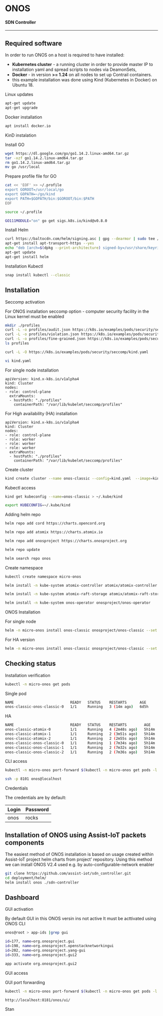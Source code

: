 # ONOS 
#### SDN Controller 
---
## Required software

In order to run ONOS on a host is required to have installed:
 - **Kubernetes cluster** - a running cluster in order to provide master IP to installation yaml and spread scripts to nodes via DeamonSets,
 - **Docker** - in version **>= 1.24** on all nodes to set up Contrail containers.
 - this example installation was done using Kind (Kubernetes in Docker) on Ubuntu 18. 

Linux updates
```sh
apt-get update
apt-get upgrade
```

Docker installation

```sh
apt install docker.io
```

KinD instalation

Install GO
```sh 
wget https://dl.google.com/go/go1.14.2.linux-amd64.tar.gz
tar -xzf go1.14.2.linux-amd64.tar.gz
rm go1.14.2.linux-amd64.tar.gz
mv go /usr/local
```
Prepare profile file for GO
```sh 
cat << 'EOF' >> ~/.profile
export GOROOT=/usr/local/go
export GOPATH=~/go/kind
export PATH=$GOPATH/bin:$GOROOT/bin:$PATH
EOF
```
```sh 
source ~/.profile

GO111MODULE="on" go get sigs.k8s.io/kind@v0.8.0
```

Install Helm
```sh 
curl https://baltocdn.com/helm/signing.asc | gpg --dearmor | sudo tee /usr/share/keyrings/helm.gpg > /dev/null
apt-get install apt-transport-https --yes
echo "deb [arch=$(dpkg --print-architecture) signed-by=/usr/share/keyrings/helm.gpg] https://baltocdn.com/helm/stable/debian/ all main" | sudo tee /etc/apt/sources.list.d/helm-stable-debian.list
apt-get update
apt-get install helm
```

Installation Kubectl

```sh
snap install kubectl --classic
```


## Installation


Seccomp activation

For ONOS installation seccomp option -  computer security facility in the Linux kernel must be enabled

```sh
mkdir ./profiles
curl -L -o profiles/audit.json https://k8s.io/examples/pods/security/seccomp/profiles/audit.json
curl -L -o profiles/violation.json https://k8s.io/examples/pods/security/seccomp/profiles/violation.json
curl -L -o profiles/fine-grained.json https://k8s.io/examples/pods/security/seccomp/profiles/fine-grained.json
ls profiles
```
```sh
curl -L -O https://k8s.io/examples/pods/security/seccomp/kind.yaml
```




```sh
vi kind.yaml
```
For single node installation

```
apiVersion: kind.x-k8s.io/v1alpha4
kind: Cluster
nodes:
- role: control-plane
  extraMounts:
  - hostPath: "./profiles"
    containerPath: "/var/lib/kubelet/seccomp/profiles"
```

For High availability (HA) installation

```
apiVersion: kind.x-k8s.io/v1alpha4
kind: Cluster
nodes:
- role: control-plane
- role: worker
- role: worker
- role: worker
  extraMounts:
  - hostPath: "./profiles"
    containerPath: "/var/lib/kubelet/seccomp/profiles"
```

Create cluster

```sh
kind create cluster --name onos-classic --config=kind.yaml  --image=kindest/node:v1.23.6@sha256:b1fa224cc6c7ff32455e0b1fd9cbfd3d3bc87ecaa8fcb06961ed1afb3db0f9ae
```


Kubectl access

```sh
kind get kubeconfig --name=onos-classic > ~/.kube/kind

export KUBECONFIG=~/.kube/kind
```

Adding helm repo

```sh
helm repo add cord https://charts.opencord.org

helm repo add atomix https://charts.atomix.io

helm repo add onosproject https://charts.onosproject.org

helm repo update

helm search repo onos
```

Create namespace

```sh
kubectl create namespace micro-onos

helm install -n kube-system atomix-controller atomix/atomix-controller 

helm install -n kube-system atomix-raft-storage atomix/atomix-raft-storage

helm install -n kube-system onos-operator onosproject/onos-operator
```

ONOS Installation


For single node
```sh
helm -n micro-onos install onos-classic onosproject/onos-classic --set atomix.replicas=0 --set replicas=1
```

For HA version
```sh
helm -n micro-onos install onos-classic onosproject/onos-classic --set atomix.persistence.enabled=false
```
## Checking status

Installation verification

```sh
kubectl -n micro-onos get pods
```

Single pod

```sh
NAME                          READY   STATUS    RESTARTS      AGE
onos-classic-onos-classic-0   1/1     Running   3 (14m ago)   6d5h
```

HA
```sh
NAME                          READY   STATUS    RESTARTS        AGE
onos-classic-atomix-0         1/1     Running   4 (2m48s ago)   5h14m
onos-classic-atomix-1         1/1     Running   2 (3m51s ago)   5h14m
onos-classic-atomix-2         1/1     Running   2 (2m55s ago)   5h14m
onos-classic-onos-classic-0   1/1     Running   1 (7m34s ago)   5h14m
onos-classic-onos-classic-1   1/1     Running   2 (7m32s ago)   5h14m
onos-classic-onos-classic-2   1/1     Running   2 (7m36s ago)   5h14m
```

CLI access

```sh
kubectl -n micro-onos port-forward $(kubectl -n micro-onos get pods -l app=onos-classic -o name | cut --delimiter $'\n' --fields 1) 8101
```

```sh
ssh -p 8101 onos@localhost
```
Credentials

The credentials are by default:

| Login | Password |
| ------| ------   |
| onos  | rocks    |


## Installation of ONOS using Assist-IoT packets components


The easiest method of ONOS installation is based on usage created within Assist-IoT project helm charts from project' repository. Using this method we can install ONOS V2.4 used e.g. by auto-configurable-network enabler 


```sh
git clone https://github.com/assist-iot/sdn_controller.git
cd deployment/helm/ 
helm install onos ./sdn-controller
```


## Dashboard

GUI activation

By default GUI in this ONOS versin ins not active It must be acttivated using ONOS CLI

```sh
onos@root > app-ids |grep gui

id=177, name=org.onosproject.gui
id=198, name=org.onosproject.openstacknetworkingui
id=202, name=org.onosproject.yang-gui
id=333, name=org.onosproject.gui2
```
```sh
app activate org.onosproject.gui2
```

GUI access

GUI port forwarding
```sh
kubectl -n micro-onos port-forward $(kubectl -n micro-onos get pods -l app=onos-classic-onos-classic -o name) --address <ip address of Kind VM> 8181
```

```
http://localhost:8181/onos/ui/
```


Stan
